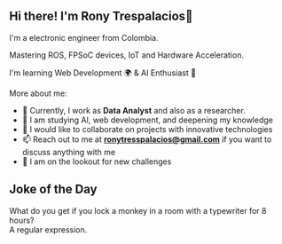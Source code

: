 ## Hi there! I'm Rony Trespalacios👋

I'm a electronic engineer from Colombia.

Mastering ROS, FPSoC devices, IoT and Hardware Acceleration.

I'm learning Web Development 🌍 & AI Enthusiast 🤖

More about me:

- 🔭 Currently, I work as **Data Analyst** and also as a researcher.
- 🌱 I am studying AI, web development, and deepening my knowledge
- 👯 I would like to collaborate on projects with innovative technologies
- 📫 Reach out to me at **ronytresspalacios@gmail.com** if you want to discuss anything with me
- 👀 I am on the lookout for new challenges














## Joke of the Day
What do you get if you lock a monkey in a room with a typewriter for 8 hours?<br>
A regular expression.
